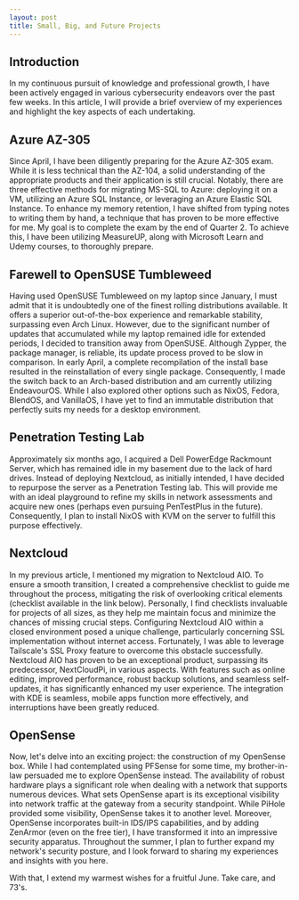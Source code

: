 ```yaml
---
layout: post
title: Small, Big, and Future Projects 
---
```

## Introduction
In my continuous pursuit of knowledge and professional growth, I have been actively engaged in various cybersecurity endeavors over the past few weeks. In this article, I will provide a brief overview of my experiences and highlight the key aspects of each undertaking.

## Azure AZ-305
Since April, I have been diligently preparing for the Azure AZ-305 exam. While it is less technical than the AZ-104, a solid understanding of the appropriate products and their application is still crucial. Notably, there are three effective methods for migrating MS-SQL to Azure: deploying it on a VM, utilizing an Azure SQL Instance, or leveraging an Azure Elastic SQL Instance. To enhance my memory retention, I have shifted from typing notes to writing them by hand, a technique that has proven to be more effective for me. My goal is to complete the exam by the end of Quarter 2. To achieve this, I have been utilizing MeasureUP, along with Microsoft Learn and Udemy courses, to thoroughly prepare.

## Farewell to OpenSUSE Tumbleweed
Having used OpenSUSE Tumbleweed on my laptop since January, I must admit that it is undoubtedly one of the finest rolling distributions available. It offers a superior out-of-the-box experience and remarkable stability, surpassing even Arch Linux. However, due to the significant number of updates that accumulated while my laptop remained idle for extended periods, I decided to transition away from OpenSUSE. Although Zypper, the package manager, is reliable, its update process proved to be slow in comparison. In early April, a complete recompilation of the install base resulted in the reinstallation of every single package. Consequently, I made the switch back to an Arch-based distribution and am currently utilizing EndeavourOS. While I also explored other options such as NixOS, Fedora, BlendOS, and VanillaOS, I have yet to find an immutable distribution that perfectly suits my needs for a desktop environment.

## Penetration Testing Lab
Approximately six months ago, I acquired a Dell PowerEdge Rackmount Server, which has remained idle in my basement due to the lack of hard drives. Instead of deploying Nextcloud, as initially intended, I have decided to repurpose the server as a Penetration Testing lab. This will provide me with an ideal playground to refine my skills in network assessments and acquire new ones (perhaps even pursuing PenTestPlus in the future). Consequently, I plan to install NixOS with KVM on the server to fulfill this purpose effectively.

## Nextcloud
In my previous article, I mentioned my migration to Nextcloud AIO. To ensure a smooth transition, I created a comprehensive checklist to guide me throughout the process, mitigating the risk of overlooking critical elements (checklist available in the link below). Personally, I find checklists invaluable for projects of all sizes, as they help me maintain focus and minimize the chances of missing crucial steps. Configuring Nextcloud AIO within a closed environment posed a unique challenge, particularly concerning SSL implementation without internet access. Fortunately, I was able to leverage Tailscale's SSL Proxy feature to overcome this obstacle successfully. Nextcloud AIO has proven to be an exceptional product, surpassing its predecessor, NextCloudPi, in various aspects. With features such as online editing, improved performance, robust backup solutions, and seamless self-updates, it has significantly enhanced my user experience. The integration with KDE is seamless, mobile apps function more effectively, and interruptions have been greatly reduced.

## OpenSense
Now, let's delve into an exciting project: the construction of my OpenSense box. While I had contemplated using PFSense for some time, my brother-in-law persuaded me to explore OpenSense instead. The availability of robust hardware plays a significant role when dealing with a network that supports numerous devices. What sets OpenSense apart is its exceptional visibility into network traffic at the gateway from a security standpoint. While PiHole provided some visibility, OpenSense takes it to another level. Moreover, OpenSense incorporates built-in IDS/IPS capabilities, and by adding ZenArmor (even on the free tier), I have transformed it into an impressive security apparatus. Throughout the summer, I plan to further expand my network's security posture, and I look forward to sharing my experiences and insights with you here.

With that, I extend my warmest wishes for a fruitful June. Take care, and 73's.
